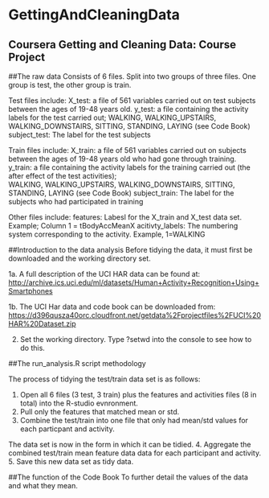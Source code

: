 # GettingAndCleaningData
## Coursera Getting and Cleaning Data: Course Project


##The raw data
Consists of 6 files. Split into two groups of three files. One group is test, the other group is train. 

Test files include:
X_test: a file of 561 variables carried out on test subjects between the ages of 19-48 years old.
y_test: a file containing the activity labels for the test carried out; WALKING, WALKING_UPSTAIRS, WALKING_DOWNSTAIRS, SITTING, STANDING, LAYING (see Code Book)
subject_test: The label for the test subjects

Train files include:
X_train: a file of 561 variables carried out on subjects between the ages of 19-48 years old who had gone through training.
y_train: a file containing the activity labels for the training carried out (the after effect of the test activities);       
         WALKING, WALKING_UPSTAIRS, WALKING_DOWNSTAIRS, SITTING,  STANDING, LAYING (see Code Book)
subject_train: The label for the subjects who had participated in training

Other files include:
features: Labesl for the X_train and X_test data set. Example; Column 1 = tBodyAccMeanX
acitivty_labels: The numbering system corresponding to the activity. Example, 1=WALKING

##Introduction to the data analysis
Before tidying the data, it must first be downloaded and the working directory set.

1a. A full description of the UCI HAR data can be found at: http://archive.ics.uci.edu/ml/datasets/Human+Activity+Recognition+Using+Smartphones

1b. The UCI Har data and code book can be downloaded from:
https://d396qusza40orc.cloudfront.net/getdata%2Fprojectfiles%2FUCI%20HAR%20Dataset.zip 

2. Set the working directory. Type ?setwd into the console to see how to do this.


##The run_analysis.R script methodology

The process of tidying the test/train data set is as follows:
1. Open all 6 files (3 test, 3 train) plus the features and activities files (8 in total) into the R-studio evnronment.
2. Pull only the features that matched mean or std.
3. Combine the test/train into one file that only had mean/std values for each particpant and activity.

The data set is now in the form in which it can be tidied.
4. Aggregate the combined test/train mean feature data data for each participant and activity.
5. Save this new data set as tidy data.


##The function of the Code Book
To further detail the values of the data and what they mean.
